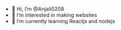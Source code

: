 - 👋 Hi, I’m @Anjali0208
- 👀 I’m interested in making websites
- 🌱 I’m currently learning Reactjs and nodejs


<!---
Anjali0208/Anjali0208 is a ✨ special ✨ repository because its `README.md` (this file) appears on your GitHub profile.
You can click the Preview link to take a look at your changes.
--->
